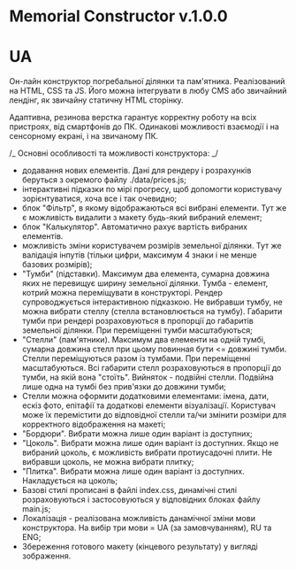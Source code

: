 # Memorial Constructor v.1.0.0

# UA

Он-лайн конструктор погребальної ділянки та пам'ятника.
Реалізований на HTML, CSS та JS.
Його можна інтегрувати в любу CMS або звичайний лендінг, як звичайну статичну HTML сторінку.

Адаптивна, резинова верстка гарантує корректну роботу на всіх пристроях, від смартфонів до ПК.
Одинакові можливості взаємодії і на сенсорному екрані, і на звичаному ПК.

/_ Основні особливості та можливості конструктора: _/

-   додавання нових елементів. Дані для рендеру і розрахунків беруться з окремого файлу ./data/prices.js;
-   інтерактивні підказки по мірі прогресу, щоб допомогти користувачу зорієнтуватися, хоча все і так очевидно;
-   блок "Фільтр", в якому відображаються всі вибрані елементи. Тут же є можливість видалити з макету будь-який вибраний елемент;
-   блок "Калькулятор". Автоматично рахує вартість вибраних елементів.
-   можливість зміни користувачем розмірів земельної ділянки. Тут же валідація інпутів (тільки цифри, максимум 4 знаки і не менше базових розмірів);
-   "Тумби" (підставки). Максимум два елемента, сумарна довжина яких не перевищує ширину земельної ділянки. Тумба - елемент, котрий можна переміщувати в конструкторі. Рендер супроводжується інтерактивною підказкою. Не вибравши тумбу, не можна вибрати стеллу (стелла встановлюється на тумбу). Габарити тумби при рендері розраховуються в пропорції до габаритів земельної ділянки. При переміщенні тумби масштабуються;
-   "Стелли" (пам'ятники). Максимум два елементи на одній тумбі, сумарна довжина стелл при цьому повинная бути <= довжині тумби. Стелли переміщуються разом із тумбами. При переміщенні масштабуються. Всі габарити стелл розраховуються в пропорції до тумби, на якій вона "стоїть". Вийняток - подвійні стелли. Подвійна лише одна на тумбі без прив'язки до довжини тумби;
-   Стелли можна оформити додатковими елементами: імена, дати, ескіз фото, епітафії та додаткові елементи візуалізації. Користувач може їх перемістити до відповідної стелли та/чи змінити розміри для корректного відображення на макеті;
-   "Бордюри". Вибрати можна лише один варіант із доступних;
-   "Цоколь". Вибрати можна лише один варіант із доступних. Якщо не вибраний цоколь, є можливість вибрати протиусадочні плити. Не вибравши цоколь, не можна вибрати плитку;
-   "Плитка". Вибрати можна лише один варіант із доступних. Накладується на цоколь;
-   Базові стилі прописані в файлі index.css, динамічні стилі розраховуються і застосовуються у відповідних блоках файлу main.js;
-   Локалізація - реалізована можливість данамічної зміни мови конструктора. На вибір три мови = UA (за замовчуванням), RU та ENG;
-   Збереження готового макету (кінцевого результату) у вигляді зображення.
